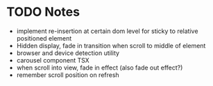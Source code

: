 # TODO Notes

- implement re-insertion at certain dom level for sticky to relative positioned element
- Hidden display, fade in transition when scroll to middle of element
- browser and device detection utility 
- carousel component TSX
- when scroll into view, fade in effect (also fade out effect?)
- remember scroll position on refresh

